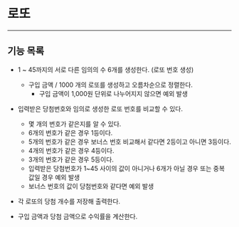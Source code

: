 # 로또

---

## 기능 목록

- 1 ~ 45까지의 서로 다른 임의의 수 6개를 생성한다. (로또 번호 생성)
    - 구입 금액 / 1000 개의 로또를 생성하고 오름차순으로 정렬한다.
        - 구입 금액이 1,000원 단위로 나누어지지 않으면 예외 발생


- 입력받은 당첨번호와 임의로 생성한 로또 번호를 비교할 수 있다.
    - 몇 개의 번호가 같은지를 알 수 있다.
    - 6개의 번호가 같은 경우 1등이다.
    - 5개의 번호가 같은 경우 보너스 번호 비교해서 같다면 2등이고 아니면 3등이다.
    - 4개의 번호가 같은 경우 4등이다.
    - 3개의 번호가 같은 경우 5등이다.
    - 입력받은 당첨번호가 1~45 사이의 값이 아니거나 6개가 아닐 경우 또는 중복 값일 경우 예외 발생
    - 보너스 번호의 값이 당첨번호와 같다면 예외 발생


- 각 로또의 당첨 개수를 저장해 출력한다.


- 구입 금액과 당첨 금액으로 수익률을 계산한다.